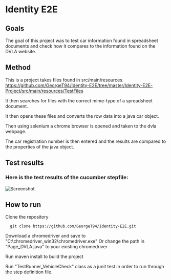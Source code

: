 # Identity E2E

## Goals
The goal of this project was to test car information found in spreadsheet documents and check how it compares to the information found on the DVLA website.

## Method
This is a project takes files found in src/main/resources. https://github.com/GeorgeT94/Identity-E2E/tree/master/Identity-E2E-Project/src/main/resources/TestFiles

It then searches for files with the correct mime-type of a spreadsheet document.

It then opens these files and converts the row data into a java car object.

Then using selenium a chrome browser is opened and taken to the dvla webpage.

The car registration number is then entered and the results are compared to the properties of the java object.

## Test results

### Here is the test results of the cucumber stepfile:

![Screenshot](https://imgur.com/LMaOkLZ.png)

## How to run

Clone the repository 

```
  git clone https://github.com/GeorgeT94/Identity-E2E.git
  ```
  
  Download a chromedriver and save to "C:\chromedriver_win32\chromedriver.exe"
  Or change the path in "Page_DVLA.java" to your existing chromedriver
  
  Run maven install to build the project
  
  Run "TestRunner_VehicleCheck" class as a junit test in order to run through the step definition file.
  
